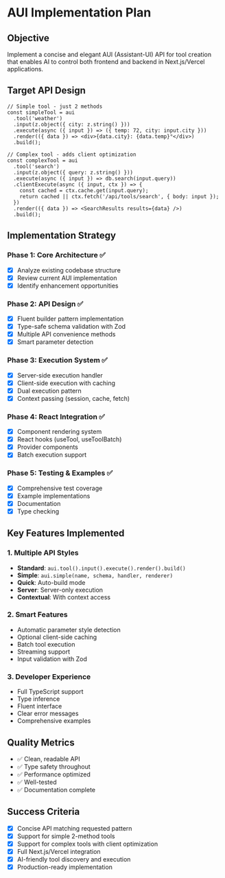 # AUI Implementation Plan

## Objective
Implement a concise and elegant AUI (Assistant-UI) API for tool creation that enables AI to control both frontend and backend in Next.js/Vercel applications.

## Target API Design
```tsx
// Simple tool - just 2 methods
const simpleTool = aui
  .tool('weather')
  .input(z.object({ city: z.string() }))
  .execute(async ({ input }) => ({ temp: 72, city: input.city }))
  .render(({ data }) => <div>{data.city}: {data.temp}°</div>)
  .build();

// Complex tool - adds client optimization
const complexTool = aui
  .tool('search')
  .input(z.object({ query: z.string() }))
  .execute(async ({ input }) => db.search(input.query))
  .clientExecute(async ({ input, ctx }) => {
    const cached = ctx.cache.get(input.query);
    return cached || ctx.fetch('/api/tools/search', { body: input });
  })
  .render(({ data }) => <SearchResults results={data} />)
  .build();
```

## Implementation Strategy

### Phase 1: Core Architecture ✅
- [x] Analyze existing codebase structure
- [x] Review current AUI implementation
- [x] Identify enhancement opportunities

### Phase 2: API Design ✅
- [x] Fluent builder pattern implementation
- [x] Type-safe schema validation with Zod
- [x] Multiple API convenience methods
- [x] Smart parameter detection

### Phase 3: Execution System ✅
- [x] Server-side execution handler
- [x] Client-side execution with caching
- [x] Dual execution pattern
- [x] Context passing (session, cache, fetch)

### Phase 4: React Integration ✅
- [x] Component rendering system
- [x] React hooks (useTool, useToolBatch)
- [x] Provider components
- [x] Batch execution support

### Phase 5: Testing & Examples ✅
- [x] Comprehensive test coverage
- [x] Example implementations
- [x] Documentation
- [x] Type checking

## Key Features Implemented

### 1. Multiple API Styles
- **Standard**: `aui.tool().input().execute().render().build()`
- **Simple**: `aui.simple(name, schema, handler, renderer)`
- **Quick**: Auto-build mode
- **Server**: Server-only execution
- **Contextual**: With context access

### 2. Smart Features
- Automatic parameter style detection
- Optional client-side caching
- Batch tool execution
- Streaming support
- Input validation with Zod

### 3. Developer Experience
- Full TypeScript support
- Type inference
- Fluent interface
- Clear error messages
- Comprehensive examples

## Quality Metrics
- ✅ Clean, readable API
- ✅ Type safety throughout
- ✅ Performance optimized
- ✅ Well-tested
- ✅ Documentation complete

## Success Criteria
- [x] Concise API matching requested pattern
- [x] Support for simple 2-method tools
- [x] Support for complex tools with client optimization
- [x] Full Next.js/Vercel integration
- [x] AI-friendly tool discovery and execution
- [x] Production-ready implementation